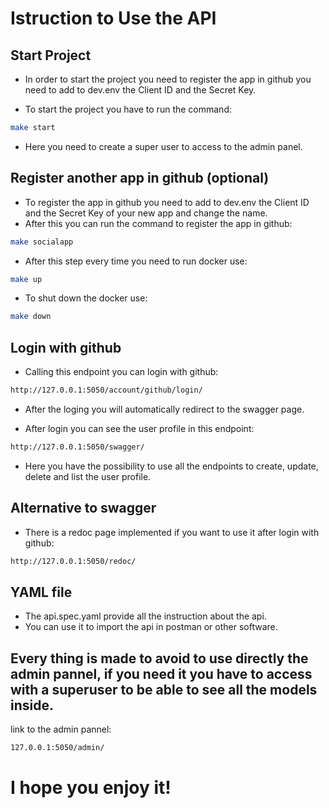 # Istruction to Use the API

## Start Project

- In order to start the project you need to register the app in github you need to add to dev.env the Client ID and the Secret Key.

- To start the project you have to run the command:

```bash
make start
```
 - Here you need to create a super user to access to the admin panel.

 ## Register another app in github (optional)

- To register the app in github you need to add to dev.env the Client ID and the Secret Key of your new app and change the name.
- After this you can run the command to register the app in github:

```bash
make socialapp
```


 - After this step every time you need to run docker use:

```bash
make up
```

- To shut down the docker use:

```bash
make down
```

 ## Login with github
  
 - Calling this endpoint you can login with github:

```bash
http://127.0.0.1:5050/account/github/login/
```
- After the loging you will automatically redirect to the swagger page.

- After login you can see the user profile in this endpoint:

```bash
http://127.0.0.1:5050/swagger/
```
- Here you have the possibility to use all the endpoints to create, update, delete and list the user profile.


## Alternative to swagger

- There is a redoc page implemented if you want to use it after login with github:

```bash
http://127.0.0.1:5050/redoc/
```

## YAML file

- The api.spec.yaml provide all the instruction about the api.
- You can use it to import the api in postman or other software.

## Every thing is made to avoid to use directly the admin pannel, if you need it you have to access with a superuser to be able to see all the models inside.

link to the admin pannel:

```bash
127.0.0.1:5050/admin/
```

# I hope you enjoy it!